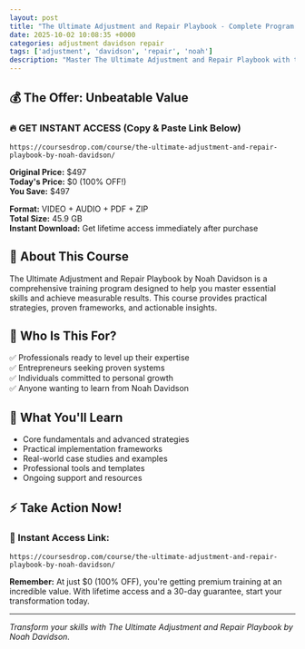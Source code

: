 ```yaml
---
layout: post
title: "The Ultimate Adjustment and Repair Playbook - Complete Program by Noah Davidson (2025)"
date: 2025-10-02 10:08:35 +0000
categories: adjustment davidson repair
tags: ['adjustment', 'davidson', 'repair', 'noah']
description: "Master The Ultimate Adjustment and Repair Playbook with this comprehensive course by Noah Davidson. Save 100% on premium training that transforms your skills."
---
```



## 💰 The Offer: Unbeatable Value

### 🔥 GET INSTANT ACCESS (Copy & Paste Link Below)
`https://coursesdrop.com/course/the-ultimate-adjustment-and-repair-playbook-by-noah-davidson/`

**Original Price:** $497  
**Today's Price:** $0 (100% OFF!)  
**You Save:** $497  

**Format:** VIDEO + AUDIO + PDF + ZIP  
**Total Size:** 45.9 GB  
**Instant Download:** Get lifetime access immediately after purchase

## 🎯 About This Course

The Ultimate Adjustment and Repair Playbook by Noah Davidson is a comprehensive training program designed to help you master essential skills and achieve measurable results. This course provides practical strategies, proven frameworks, and actionable insights.

## 👥 Who Is This For?

✅ Professionals ready to level up their expertise  
✅ Entrepreneurs seeking proven systems  
✅ Individuals committed to personal growth  
✅ Anyone wanting to learn from Noah Davidson  

## 🌟 What You'll Learn

- Core fundamentals and advanced strategies
- Practical implementation frameworks
- Real-world case studies and examples
- Professional tools and templates
- Ongoing support and resources

## ⚡ Take Action Now!

### 🔗 Instant Access Link:
`https://coursesdrop.com/course/the-ultimate-adjustment-and-repair-playbook-by-noah-davidson/`

**Remember:** At just $0 (100% OFF), you're getting premium training at an incredible value. With lifetime access and a 30-day guarantee, start your transformation today.

---

*Transform your skills with The Ultimate Adjustment and Repair Playbook by Noah Davidson.*